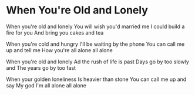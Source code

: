 # When You're Old and Lonely

When you're old and lonely
You will wish you'd married me
I could build a fire for you
And bring you cakes and tea

When you're cold and hungry
I'll be waiting by the phone
You can call me up and tell me
How you're all alone all alone

When you're old and lonely
Ad the rush of life is past
Days go by too slowly and
The years go by too fast

When your golden loneliness
Is heavier than stone
You can call me up and say
My god I'm all alone all alone
